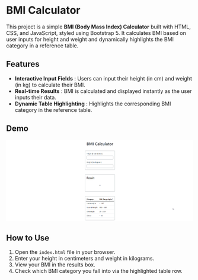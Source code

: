 
# BMI Calculator

This project is a simple **BMI (Body Mass Index) Calculator** built with HTML, CSS, and JavaScript, styled using Bootstrap 5. It calculates BMI based on user inputs for height and weight and dynamically highlights the BMI category in a reference table.

## Features

* **Interactive Input Fields** : Users can input their height (in cm) and weight (in kg) to calculate their BMI.
* **Real-time Results** : BMI is calculated and displayed instantly as the user inputs their data.
* **Dynamic Table Highlighting** : Highlights the corresponding BMI category in the reference table.

## Demo

![Preview](preview.gif)

## How to Use

1. Open the `index.html` file in your browser.
2. Enter your height in centimeters and weight in kilograms.
3. View your BMI in the results box.
4. Check which BMI category you fall into via the highlighted table row.
